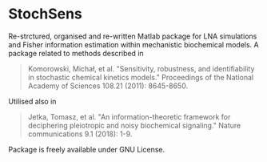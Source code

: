 # StochSens
Re-strctured, organised and re-written Matlab package for LNA simulations and Fisher information estimation within mechanistic biochemical models. A package related to methods described in

> Komorowski, Michał, et al. "Sensitivity, robustness, and identifiability in stochastic chemical kinetics models." Proceedings of the National Academy of Sciences 108.21 (2011): 8645-8650.

Utilised also in

> Jetka, Tomasz, et al. "An information-theoretic framework for deciphering pleiotropic and noisy biochemical signaling." Nature communications 9.1 (2018): 1-9.

Package is freely available under GNU License.
